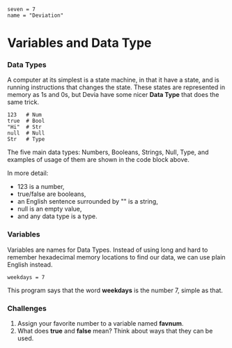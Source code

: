 ```
seven = 7
name = "Deviation"
```
# Variables and Data Type

### Data Types
A computer at its simplest is a state machine, in that it have a state, and is running instructions that changes the state. These states are represented in memory as 1s and 0s, but Devia have some nicer **Data Type** that does the same trick. 

```
123   # Num
true  # Bool
"Hi"  # Str
null  # Null
Str   # Type
```

The five main data types: Numbers, Booleans, Strings, Null, Type, and examples of usage of them are shown in the code block above. 

In more detail:
- 123 is a number, 
- true/false are booleans, 
- an English sentence surrounded by "" is a string, 
- null is an empty value,
- and any data type is a type.

### Variables
Variables are names for Data Types. Instead of using long and hard to remember hexadecimal memory locations to find our data, we can use plain English instead.

```
weekdays = 7
```

This program says that the word **weekdays** is the number 7, simple as that.

### Challenges
1. Assign your favorite number to a variable named **favnum**.
2. What does **true** and **false** mean? Think about ways that they can be used.
